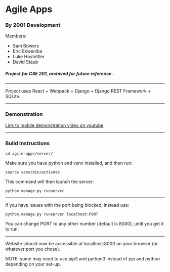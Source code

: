# Agile Apps

### By 2001 Development

Members: 
- Sam Bowers
- Eric Ekwenibe
- Luke Hostettler
- David Staub

##### Project for CSE 201, archived for future reference.
---

Project uses React + Webpack + Django + Django REST Framework + SQLite.


---

### Demonstration

[Link to mobile demonstration video on youtube](https://www.youtube.com/watch?v=AlQj2QVmjlU&t=1s)

---

### Build Instructions

```cd agile-apps/server/```

Make sure you have python and venv installed, and then run:

```source venv/bin/activate```

This command will then launch the server:

```python manage.py runserver```

---

If you have issues with the port being blocked, instead use:

```python manage.py runserver localhost:PORT```

You can change PORT to any other number (default is 8000), until you get it to run.

---

Website should now be accessible at localhost:8000 on your browser (or whatever port you chose).

NOTE: some may need to use pip3 and python3 instead of pip and python depending on your set-up.
